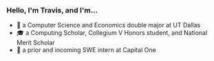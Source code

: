 ### Hello, I'm Travis, and I'm...
 - 🏫 a Computer Science and Economics double major at UT Dallas
 - 🎓 a Computing Scholar, Collegium V Honors student, and National Merit Scholar
 - 🏦 a prior and incoming SWE intern at Capital One
